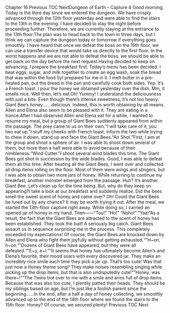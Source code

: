 Chapter 16 Previous TOC NextDungeon of Earth – Capture 4 Good morning. Today is the third day since we entered the dungeon. We have crisply advanced through the 12th floor yesterday and were able to find the stairs to the 13th in the evening. I have decided to stay the night before proceeding further. Therefore, we are currently staying at the entrance to the 13th floor.The plan was to head back to the town in three days, but I think we can capture the dungeon today or tomorrow if everything goes smoothly. I have heard that once we defeat the boss on the 15th floor, we can use a transfer device that would take us directly to the first floor. In the worst happens and we are not able to defeat the boss, we should be able to get back on the day before the next request.Having decided to keep on advancing, I prepare the breakfast first. Today’s menu has been decided. I beat eggs, sugar, and milk together to create an egg wash, soak the bread that was within the food Syl prepared for me in it. I melt butter in a pre-heated pan, put the bread in the pan and carefully cook both sides. Yep. It’s a French toast. I pour the honey we obtained yesterday over the dish. Mm, it smells nice. Well then, let’s eat.Oh! Yummy! I understand the deliciousness with just a bite. Even though there’s intense sweetness, it’s not too heavy. Giant Bee’s honey…… delicious. Indeed, this is worth obtaining by all means. Allen and Elena also seem to be pleased with it. They are eating in a trance.After I had observed Allen and Elena eat for a while, I wanted to resume my meal, but a group of Giant Bees suddenly appeared from within the passage. The prey came to us on their own.“I will take care of it, you two eat up.”I stuff my cheeks with French toast, inform the two while trying to chew it down, stand up and face the Giant Bees.“Air Shot.”First, I aim at the group and shoot a sphere of air. I was able to shoot down several of them, but more than a half were able to avoid because of their nimbleness.“Wind Cutter.”I shoot several wind blades this time. The Giant Bees got shot in succession by the wide blades. Good, I was able to defeat them all this time. After beating all the Giant Bees, I went over and collected all drop items rolling on the floor. Most of them were wings and stingers, but I was able to obtain two more jars of honey. While returning to continue my breakfast, another monster emerged from the passage. Huh? It’s another Giant Bee. Let’s clean up for the time being. But, why do they keep on appearing?I take a look at our breakfast and suddenly realize. Did the bees smell the sweet scent of honey and came over? Oh! Could the Giant Bees be lured out by any chance? It may be worth trying it out. After the meal, we started the 13th-floor capture right away. While doing so, I carried an opened jar of honey in my hand. Then――“Tou!” “Ho!” “Nsho!” “Yaa!”As a result, the fact that the Giant Bees are attracted to the scent of honey has been established. They took the bait! A seriously big catch. Giant Bees assault us in sequence surprising me in the process. This completely exceeded my expectations! Of course, the Giant Bees are knocked down by Allen and Elena who fight them joyfully without getting exhausted.“”H~on, h~on.””Dozens of Giant Bees have appeared, but they were all defeated.“”E~y, e~i.””It seems that honey has ultimately become Allen’s and Elena’s favorite, their mood soars with every discovered jar. They make an incredibly nice smile each time they pick a jar up. That’s too cute! Was that just now a Honey theme song? They make noises resembling singing while picking up the drop items, but that is also undisputedly cute!“”Honey, was there~!””The Twins trot over to me with a smile and arms full of drop items. Because that was also too cute, I plentily patted their heads. They should be my siblings based on age, but I’m just like a foolish parent since the beginning……In the end, after a half a day of honey collecting, we smoothly advanced up to the end of the 14th floor where we found the stairs to the 15th floor. Honey? Of course, we secured plenty! Previous TOC Next